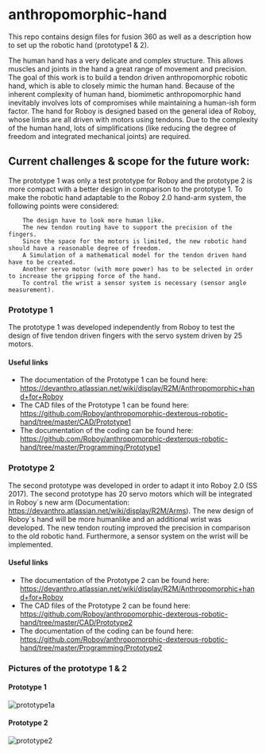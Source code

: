 # anthropomorphic-hand
This repo contains design files for fusion 360 as well as a description how to set up the robotic hand (prototype1 & 2).

The human hand has a very delicate and complex structure. This allows muscles and joints in the hand a great range of movement and precision. The goal of this work is to build a tendon driven anthropomorphic robotic hand, which is able to closely mimic the human hand. Because of the inherent complexity of human hand, biomimetic anthropomorphic hand inevitably involves lots of compromises while maintaining a human-ish form factor. The hand for Roboy is designed based on the general idea of Roboy, whose limbs are all driven with motors using tendons. Due to the complexity of the human hand, lots of simplifications (like reducing the degree of freedom and integrated mechanical joints) are required.

## Current challenges & scope for the future work:
The prototype 1 was only a test prototype for Roboy and the prototype 2 is more compact with a better design in comparison to the prototype 1.
To make the robotic hand adaptable to the Roboy 2.0 hand-arm system, the following points were considered: 

        The design have to look more human like. 
        The new tendon routing have to support the precision of the fingers. 
        Since the space for the motors is limited, the new robotic hand should have a reasonable degree of freedom. 
        A Simulation of a mathematical model for the tendon driven hand have to be created.
        Another servo motor (with more power) has to be selected in order to increase the gripping force of the hand. 
        To control the wrist a sensor system is necessary (sensor angle measurement).

### Prototype 1
The prototype 1 was developed independently from Roboy to test the design of five tendon driven fingers with the servo system driven by 25 motors. 

#### Useful links
- The documentation of the Prototype 1 can be found here: https://devanthro.atlassian.net/wiki/display/R2M/Anthropomorphic+hand+for+Roboy
- The CAD files of the Prototype 1 can be found here: https://github.com/Roboy/anthropomorphic-dexterous-robotic-hand/tree/master/CAD/Prototype1
- The documentation of the coding can be found here: https://github.com/Roboy/anthropomorphic-dexterous-robotic-hand/tree/master/Programming/Prototype1


### Prototype 2
The second prototype was developed in order to adapt it into Roboy 2.0 (SS 2017). The second prototype has 20 servo motors which will be integrated in Roboy´s new arm (Documentation: https://devanthro.atlassian.net/wiki/display/R2M/Arms). The new design of Roboy´s hand will be more humanlike and an additional wrist was developed. The new tendon routing improved the precision in comparison to the old robotic hand. Furthermore, a sensor system on the wrist will be implemented.

#### Useful links
- The documentation of the Prototype 2 can be found here: https://devanthro.atlassian.net/wiki/display/R2M/Anthropomorphic+hand+for+Roboy
- The CAD files of the Prototype 2 can be found here: https://github.com/Roboy/anthropomorphic-dexterous-robotic-hand/tree/master/CAD/Prototype2
- The documentation of the coding can be found here: https://github.com/Roboy/anthropomorphic-dexterous-robotic-hand/tree/master/Programming/Prototype2

### Pictures of the prototype 1 & 2

#### Prototype 1
![prototype1a](https://github.com/Roboy/anthropomorphic-dexterous-robotic-hand/blob/master/Documentation/images/for%20descriptions/prototype1a.jpg?raw=true)

#### Prototype 2
![prototype2](https://github.com/Roboy/anthropomorphic-dexterous-robotic-hand/blob/master/Documentation/images/for%20descriptions/prototype2.jpg?raw=true)
